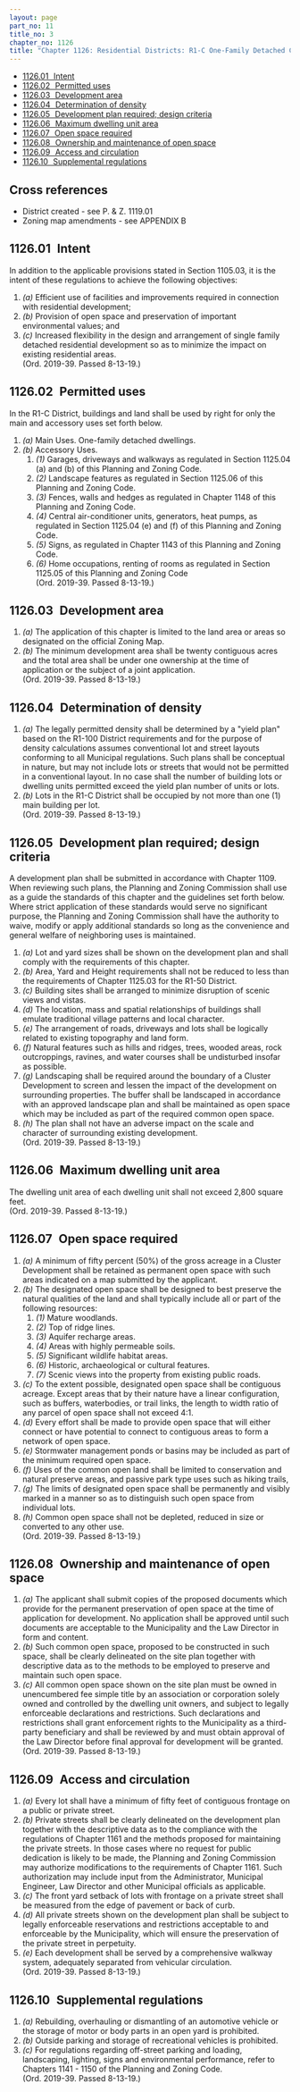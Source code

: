 ```yaml
---
layout: page
part_no: 11
title_no: 3
chapter_no: 1126
title: "Chapter 1126: Residential Districts: R1-C One-Family Detached Cluster"
---
```


* [1126.01   Intent](#112601-intent)
* [1126.02   Permitted uses](#112602-permitted-uses)
* [1126.03   Development area](#112603-development-area)
* [1126.04   Determination of density](#112604-determination-of-density)
* [1126.05   Development plan required; design criteria](#112605-development-plan-required-design-criteria)
* [1126.06   Maximum dwelling unit area](#112606-maximum-dwelling-unit-area)
* [1126.07   Open space required](#112607-open-space-required)
* [1126.08   Ownership and maintenance of open space](#112608-ownership-and-maintenance-of-open-space)
* [1126.09   Access and circulation](#112609-access-and-circulation)
* [1126.10   Supplemental regulations](#112610-supplemental-regulations)

## Cross references

* District created - see P. & Z. 1119.01
* Zoning map amendments - see APPENDIX B

## 1126.01   Intent

In addition to the applicable provisions stated in Section 1105.03, it is the
intent of these regulations to achieve the following objectives:

1. _(a)_ Efficient use of facilities and improvements required in connection
with residential development;
2. _(b)_ Provision of open space and preservation of important environmental
values; and
3. _(c)_ Increased flexibility in the design and arrangement of single family
detached residential development so as to minimize the impact on existing
residential areas.  
(Ord. 2019-39. Passed 8-13-19.)

## 1126.02   Permitted uses

In the R1-C District, buildings and land shall be used by right for only the
main and accessory uses set forth below.

1. _(a)_ Main Uses. One-family detached dwellings.
2. _(b)_ Accessory Uses.
    1. _(1)_ Garages, driveways and walkways as regulated in Section 1125.04 (a) and (b) of this Planning and Zoning Code.
    2. _(2)_ Landscape features as regulated in Section 1125.06 of this Planning and Zoning Code.
    3. _(3)_ Fences, walls and hedges as regulated in Chapter 1148 of this Planning and Zoning Code.
    4. _(4)_ Central air-conditioner units, generators, heat pumps, as regulated
in Section 1125.04 (e) and (f) of this Planning and Zoning Code.
    5. _(5)_ Signs, as regulated in Chapter 1143 of this Planning and Zoning Code.
    6. _(6)_ Home occupations, renting of rooms as regulated in Section 1125.05 of this Planning and Zoning Code  
(Ord. 2019-39. Passed 8-13-19.)

## 1126.03   Development area

1. _(a)_ The application of this chapter is limited to the land area or areas
so designated on the official Zoning Map.
2. _(b)_ The minimum development area shall be twenty contiguous acres and the
total area shall be under one ownership at the time of application or the
subject of a joint application.  
(Ord. 2019-39. Passed 8-13-19.)

## 1126.04   Determination of density

1. _(a)_ The legally permitted density shall be determined by a "yield plan"
based on the R1-100 District requirements and for the purpose of density
calculations assumes conventional lot and street layouts conforming to all
Municipal regulations. Such plans shall be conceptual in nature, but may not
include lots or streets that would not be permitted in a conventional layout.
In no case shall the number of building lots or dwelling units permitted exceed
the yield plan number of units or lots.
2. _(b)_ Lots in the R1-C District shall be occupied by not more than one (1)
main building per lot.  
(Ord. 2019-39. Passed 8-13-19.)

## 1126.05   Development plan required; design criteria

A development plan shall be submitted in accordance with Chapter 1109. When
reviewing such plans, the Planning and Zoning Commission shall use as a guide
the standards of this chapter and the guidelines set forth below. Where strict
application of these standards would serve no significant purpose, the Planning
and Zoning Commission shall have the authority to waive, modify or apply
additional standards so long as the convenience and general welfare of
neighboring uses is maintained.

1. _(a)_ Lot and yard sizes shall be shown on the development plan and shall
comply with the requirements of this chapter.
2. _(b)_ Area, Yard and Height requirements shall not be reduced to less than
the requirements of Chapter
 1125.03 for the R1-50 District.
3. _(c)_ Building sites shall be arranged to minimize disruption of scenic
views and vistas.
4. _(d)_ The location, mass and spatial relationships of buildings shall
emulate traditional village patterns and local character.
5. _(e)_ The arrangement of roads, driveways and lots shall be logically
related to existing topography and land form.
6. _(f)_ Natural features such as hills and ridges, trees, wooded areas, rock
outcroppings, ravines, and water courses shall be undisturbed insofar as
possible.
7. _(g)_ Landscaping shall be required around the boundary of a Cluster
Development to screen and lessen the impact of the development on surrounding
properties. The buffer shall be landscaped in accordance with an approved
landscape plan and shall be maintained as open space which may be included as
part of the required common open space.
8. _(h)_ The plan shall not have an adverse impact on the scale and character
of surrounding existing development.  
(Ord. 2019-39. Passed 8-13-19.)

## 1126.06   Maximum dwelling unit area

The dwelling unit area of each dwelling unit shall not exceed 2,800 square
feet.  
(Ord. 2019-39. Passed 8-13-19.)

## 1126.07   Open space required

1. _(a)_ A minimum of fifty percent (50%) of the gross acreage in a Cluster
Development shall be retained as permanent open space with such areas indicated
on a map submitted by the applicant.
2. _(b)_ The designated open space shall be designed to best preserve the
natural qualities of the land and shall typically include all or part of the
following resources:
    1. _(1)_ Mature woodlands.
    2. _(2)_ Top of ridge lines.
    3. _(3)_ Aquifer recharge areas.
    4. _(4)_ Areas with highly permeable soils.
    5. _(5)_ Significant wildlife habitat areas.
    6. _(6)_ Historic, archaeological or cultural features.
    7. _(7)_ Scenic views into the property from existing public roads.
     
3. _(c)_ To the extent possible, designated open space shall be contiguous
acreage. Except areas that by their nature have a linear configuration, such
as buffers, waterbodies, or trail links, the length to width ratio of any
parcel of open space shall not exceed 4:1.
4. _(d)_ Every effort shall be made to provide open space that will either
connect or have potential to connect to contiguous areas to form a network of
open space.
5. _(e)_ Stormwater management ponds or basins may be included as part of the
minimum required open space.
6. _(f)_ Uses of the common open land shall be limited to conservation and
natural preserve areas, and passive park type uses such as hiking trails,
7. _(g)_ The limits of designated open space shall be permanently and visibly
marked in a manner so as to distinguish such open space from individual lots.
8. _(h)_ Common open space shall not be depleted, reduced in size or converted
to any other use.  
(Ord. 2019-39. Passed 8-13-19.)

## 1126.08   Ownership and maintenance of open space

1. _(a)_ The applicant shall submit copies of the proposed documents which
provide for the permanent preservation of open space at the time of application
for development. No application shall be approved until such documents are
acceptable to the Municipality and the Law Director in form and content.
2. _(b)_ Such common open space, proposed to be constructed in such space,
shall be clearly delineated on the site plan together with descriptive data as
to the methods to be employed to preserve and maintain such open space.
3. _(c)_ All common open space shown on the site plan must be owned in
unencumbered fee simple title by an association or corporation solely owned and
controlled by the dwelling unit owners, and subject to legally enforceable
declarations and restrictions. Such declarations and restrictions shall grant
enforcement rights to the Municipality as a third-party beneficiary and shall
be reviewed by and must obtain approval of the Law Director before final
approval for development will be granted.  
(Ord. 2019-39. Passed 8-13-19.)

## 1126.09   Access and circulation

1. _(a)_ Every lot shall have a minimum of fifty feet of contiguous frontage on
a public or private street.
2. _(b)_ Private streets shall be clearly delineated on the development plan
together with the descriptive data as to the compliance with the regulations of
Chapter 1161 and the methods proposed for maintaining the private streets. In those
cases where no request for public dedication is likely to be made, the Planning
and Zoning Commission may authorize modifications to the requirements of
Chapter 1161. Such authorization may include input from the Administrator, Municipal
Engineer, Law Director and other Municipal officials as applicable.
3. _(c)_ The front yard setback of lots with frontage on a private street shall
be measured from the edge of pavement or back of curb.
4. _(d)_ All private streets shown on the development plan shall be subject to
legally enforceable reservations and restrictions acceptable to and enforceable
by the Municipality, which will ensure the preservation of the private street
in perpetuity.
5. _(e)_ Each development shall be served by a comprehensive walkway system,
adequately separated from vehicular circulation.  
(Ord. 2019-39. Passed 8-13-19.)

## 1126.10   Supplemental regulations

1. _(a)_ Rebuilding, overhauling or dismantling of an automotive vehicle or the
storage of motor or body parts in an open yard is prohibited.
2. _(b)_ Outside parking and storage of recreational vehicles is prohibited.
3. _(c)_ For regulations regarding off-street parking and loading, landscaping,
lighting, signs and environmental performance, refer to Chapters
1141 -
1150 of the Planning and Zoning Code.  
(Ord. 2019-39. Passed 8-13-19.)
